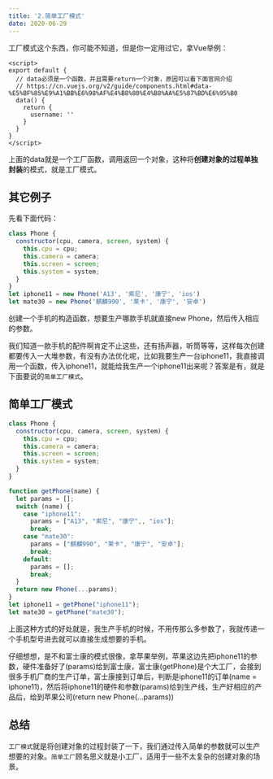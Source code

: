 ```yaml
---
title: '2.简单工厂模式'
date: 2020-06-29
---
```

工厂模式这个东西，你可能不知道，但是你一定用过它，拿Vue举例：
```vue
<script>
export default {
  // data必须是一个函数，并且需要return一个对象，原因可以看下面官网介绍
  // https://cn.vuejs.org/v2/guide/components.html#data-%E5%BF%85%E9%A1%BB%E6%98%AF%E4%B8%80%E4%B8%AA%E5%87%BD%E6%95%B0
  data() {
    return {
      username: ''
    }
  }
}
</script>
```
上面的data就是一个工厂函数，调用返回一个对象，这种将**创建对象的过程单独封装**的模式，就是工厂模式。

## 其它例子
先看下面代码：
```js
class Phone {
  constructor(cpu, camera, screen, system) {
    this.cpu = cpu;
    this.camera = camera;
    this.screen = screen;
    this.system = system;
  }
}
let iphone11 = new Phone('A13', '索尼', '康宁', 'ios')
let mate30 = new Phone('麒麟990', '莱卡', '康宁', '安卓')
```
创建一个手机的构造函数，想要生产哪款手机就直接new Phone，然后传入相应的参数。

我们知道一款手机的配件啊肯定不止这些，还有扬声器，听筒等等，这样每次创建都要传入一大堆参数，有没有办法优化呢，比如我要生产一台iphone11，我直接调用一个函数，传入iphone11，就能给我生产一个iphone11出来呢？答案是有，就是下面要说的`简单工厂模式`。

## 简单工厂模式
```js
class Phone {
  constructor(cpu, camera, screen, system) {
    this.cpu = cpu;
    this.camera = camera;
    this.screen = screen;
    this.system = system;
  }
}

function getPhone(name) {
  let params = [];
  switch (name) {
    case "iphone11":
      params = ["A13", "索尼", "康宁",, "ios"];
      break;
    case "mate30":
      params = ["麒麟990", "莱卡", "康宁", "安卓"];
      break;
    default:
      params = [];
      break;
  }
  return new Phone(...params);
}
let iphone11 = getPhone("iphone11");
let mate30 = getPhone("mate30");
```
上面这种方式的好处就是，我生产手机的时候，不用传那么多参数了，我就传递一个手机型号进去就可以直接生成想要的手机。

仔细想想，是不和富士康的模式很像，拿苹果举例，苹果这边先把iphone11的参数，硬件准备好了(params)给到富士康，富士康(getPhone)是个大工厂，会接到很多手机厂商的生产订单，富士康接到订单后，判断是iphone11的订单(name = iphone11)，然后将iphone11的硬件和参数(params)给到生产线，生产好相应的产品后，给到苹果公司(return new Phone(...params))

## 总结
`工厂模式`就是将创建对象的过程封装了一下，我们通过传入简单的参数就可以生产想要的对象。`简单工厂`顾名思义就是小工厂，适用于一些不太复杂的创建对象的场景。